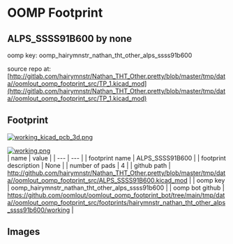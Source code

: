 # OOMP Footprint  
## ALPS_SSSS91B600  by none  
  
oomp key: oomp_hairymnstr_nathan_tht_other_alps_ssss91b600  
  
source repo at: [http://gitlab.com/hairymnstr/Nathan_THT_Other.pretty/blob/master/tmp/data//oomlout_oomp_footprint_src/TP_1.kicad_mod](http://gitlab.com/hairymnstr/Nathan_THT_Other.pretty/blob/master/tmp/data//oomlout_oomp_footprint_src/TP_1.kicad_mod)  
## Footprint  
  
[![working_kicad_pcb_3d.png](working_kicad_pcb_3d_600.png)](working_kicad_pcb_3d.png)  
  
[![working.png](working_600.png)](working.png)  
| name | value | 
| --- | --- | 
| footprint name | ALPS_SSSS91B600 | 
| footprint description | None | 
| number of pads | 4 | 
| github path | http://github.com/hairymnstr/Nathan_THT_Other.pretty/blob/master/tmp/data//oomlout_oomp_footprint_src/ALPS_SSSS91B600.kicad_mod | 
| oomp key | oomp_hairymnstr_nathan_tht_other_alps_ssss91b600 | 
| oomp bot github | https://github.com/oomlout/oomlout_oomp_footprint_bot/tree/main/tmp/data//oomlout_oomp_footprint_src/footprints/hairymnstr_nathan_tht_other_alps_ssss91b600/working | 
## Images  
